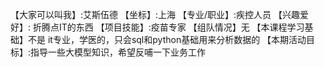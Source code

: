 【大家可以叫我】:艾斯伍德
【坐标】:上海
【专业/职业】:疾控人员
【兴趣爱好】: 折腾点IT的东西
【项目技能】:疫苗专家
【组队情况】无
【本课程学习基础】不是 it专业，学医的，只会sql和python基础用来分析数据的
【本期活动目标】:指导一些大模型知识，希望反哺一下业务工作   